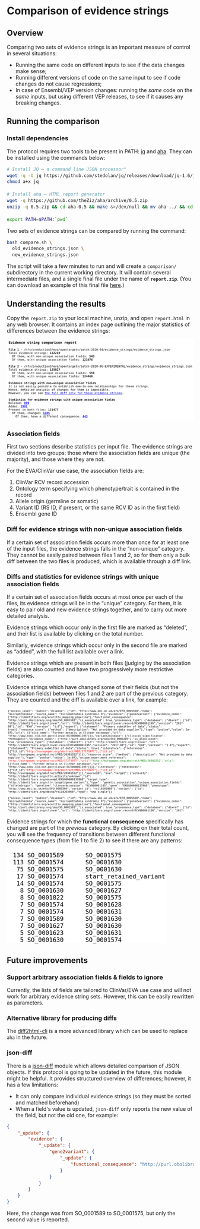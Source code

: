 # Comparison of evidence strings

## Overview
Comparing two sets of evidence strings is an important measure of control in several situations:
* Running the same code on different inputs to see if the data changes make sense;
* Running different versions of code on the same input to see if code changes do not cause regressions;
* In case of Ensembl/VEP version changes: running the _same_ code on the _same_ inputs, but using different VEP releases, to see if it causes any breaking changes.

## Running the comparison

### Install dependencies
The protocol requires two tools to be present in PATH: [jq](https://stedolan.github.io/jq/) and [aha](https://github.com/theZiz/aha). They can be installed using the commands below:
```bash
# Install JQ — a command line JSON processor"
wget -q -O jq https://github.com/stedolan/jq/releases/download/jq-1.6/jq-linux64
chmod a+x jq

# Install aha — HTML report generator
wget -q https://github.com/theZiz/aha/archive/0.5.zip
unzip -q 0.5.zip && cd aha-0.5 && make &>/dev/null && mv aha ../ && cd .. && rm -rf aha-0.5 0.5.zip

export PATH=$PATH:`pwd`
```

Two sets of evidence strings can be compared by running the command:
```bash
bash compare.sh \
  old_evidence_strings.json \
  new_evidence_strings.json
```

The script will take a few minutes to run and will create a `comparison/` subdirectory in the current working directory. It will contain several intermediate files, and a single final file under the name of **`report.zip`**. (You can download an example of this final file [here](report-example/report.zip).)

## Understanding the results
Copy the `report.zip` to your local machine, unzip, and open `report.html` in any web browser. It contains an index page outlining the major statistics of differences between the evidence strings:

![](report-example/01.index.png)

### Association fields
First two sections describe statistics per input file. The evidence strings are divided into two groups: those where the association fields are unique (the majority), and those where they are not.

For the EVA/ClinVar use case, the association fields are:
1. ClinVar RCV record accession
1. Ontology term specifying which phenotype/trait is contained in the record
1. Allele origin (germline or somatic)
1. Variant ID (RS ID, if present, or the same RCV ID as in the first field)
1. Ensembl gene ID

### Diff for evidence strings with non-unique association fields
If a certain set of association fields occurs more than once for at least one of the input files, the evidence strings falls in the “non-unique” category. They cannot be easily paired between files 1 and 2, so for them only a bulk diff between the two files is produced, which is available through a diff link.

### Diffs and statistics for evidence strings with unique association fields
If a certain set of association fields occurs at most once per each of the files, its evidence strings will be in the “unique” category. For them, it is easy to pair old and new evidence strings together, and to carry out more detailed analysis.

Evidence strings which occur only in the first file are marked as “deleted”, and their list is available by clicking on the total number.

Similarly, evidence strings which occur only in the second file are marked as “added”, with the full list available over a link.

Evidence strings which are present in both files (judging by the association fields) are also counted and have two progressively more restrictive categories.

Evidence strings which have changed some of their fields (but not the association fields) between files 1 and 2 are part of the previous category. They are counted and the diff is available over a link, for example:

![](report-example/02.changed.png)

Evidence strings for which the **functional consequence** specifically has changed are part of the _previous_ category. By clicking on their total count, you will see the frequency of transitions between different functional consequence types (from file 1 to file 2) to see if there are any patterns:

![](report-example/03.consequences.png)

## Future improvements

### Support arbitrary association fields & fields to ignore
Currently, the lists of fields are tailored to ClinVar/EVA use case and will not work for arbitrary evidence string sets. However, this can be easily rewritten as parameters.

### Alternative library for producing diffs
The [diff2html-cli](https://github.com/rtfpessoa/diff2html-cli) is a more advanced library which can be used to replace `aha` in the future.

### json-diff
There is a [json-diff](https://pypi.org/project/json-diff/) module which allows detailed comparison of JSON objects. If this protocol is going to be updated in the future, this module might be helpful. It provides structured overview of differences; however, it has a few limitations:
 * It can only compare individual evidence strings (so they must be sorted and matched beforehand)
 * When a field's value is updated, `json-diff` only reports the new value of the field, but not the old one, for example:
```json
{
    "_update": {
        "evidence": {
            "_update": {
                "gene2variant": {
                    "_update": {
                        "functional_consequence": "http://purl.obolibrary.org/obo/SO_0001575"
                    }
                }
            }
        }
    }
}
```

Here, the change was from SO_0001589 to SO_0001575, but only the second value is reported.